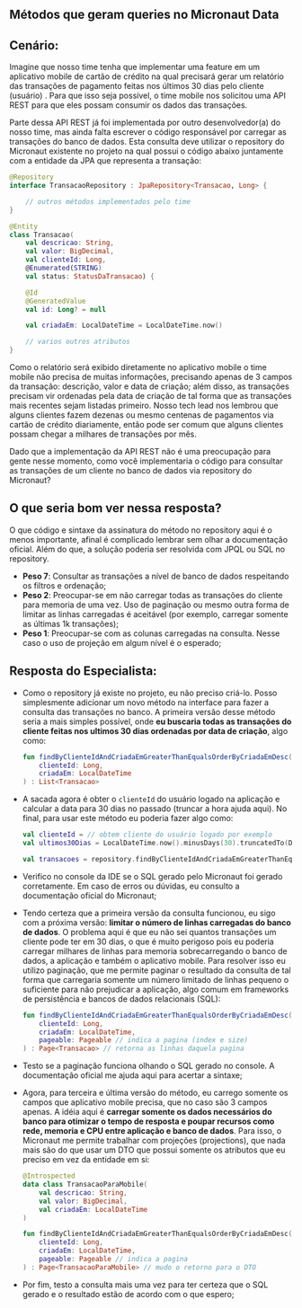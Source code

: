 ## Métodos que geram queries no Micronaut Data

## Cenário:

Imagine que nosso time tenha que implementar uma feature em um aplicativo mobile de cartão de crédito na qual precisará gerar um relatório das transações de pagamento feitas nos últimos 30 dias pelo cliente (usuário) . Para que isso seja possível, o time mobile nos solicitou uma API REST para que eles possam consumir os dados das transações.

Parte dessa API REST já foi implementada por outro desenvolvedor(a) do nosso time, mas ainda falta escrever o código responsável por carregar as transações do banco de dados. Esta consulta deve utilizar o repository do Micronaut existente no projeto na qual possui o código abaixo juntamente com a entidade da JPA que representa a transação:

```kotlin
@Repository
interface TransacaoRepository : JpaRepository<Transacao, Long> {

    // outros métodos implementados pelo time
}

@Entity
class Transacao(
    val descricao: String, 
    val valor: BigDecimal, 
    val clienteId: Long, 
    @Enumerated(STRING)
    val status: StatusDaTransacao) {

    @Id
    @GeneratedValue
    val id: Long? = null

    val criadaEm: LocalDateTime = LocalDateTime.now()

    // varios outros atributos
}
```

Como o relatório será exibido diretamente no aplicativo mobile o time mobile não precisa de muitas informações, precisando apenas de 3 campos da transação: descrição, valor e data de criação; além disso, as transações precisam vir ordenadas pela data de criação de tal forma que as transações mais recentes sejam listadas primeiro. Nosso tech lead nos lembrou que alguns clientes fazem dezenas ou mesmo centenas de pagamentos via cartão de crédito diariamente, então pode ser comum que alguns clientes possam chegar a milhares de transações por mês.

Dado que a implementação da API REST não é uma preocupação para gente nesse momento, como você implementaria o código para consultar as transações de um cliente no banco de dados via repository do Micronaut?


## O que seria bom ver nessa resposta?

O que código e sintaxe da assinatura do método no repository aqui é o menos importante, afinal é complicado lembrar sem olhar a documentação oficial. Além do que, a solução poderia ser resolvida com JPQL ou SQL no repository.

- **Peso 7**: Consultar as transações a nível de banco de dados respeitando os filtros e ordenação;
- **Peso 2**: Preocupar-se em não carregar todas as transações do cliente para memoria de uma vez. Uso de paginação ou mesmo outra forma de limitar as linhas carregadas é aceitável (por exemplo, carregar somente as últimas 1k transações); 
- **Peso 1**: Preocupar-se com as colunas carregadas na consulta. Nesse caso o uso de projeção em algum nível é o esperado;

## Resposta do Especialista:

- Como o repository já existe no projeto, eu não preciso criá-lo. Posso simplesmente adicionar um novo método na interface para fazer a consulta das transações no banco. A primeira versão desse método seria a mais simples possível, onde **eu buscaria todas as transações do cliente feitas nos ultimos 30 dias ordenadas por data de criação**, algo como:
    ```kotlin
    fun findByClienteIdAndCriadaEmGreaterThanEqualsOrderByCriadaEmDesc(
        clienteId: Long, 
        criadaEm: LocalDateTime
    ) : List<Transacao>
    ```

- A sacada agora é obter o `clienteId` do usuário logado na aplicação e calcular a data para 30 dias no passado (truncar a hora ajuda aqui). No final, para usar este método eu poderia fazer algo como:
    ```kotlin
    val clienteId = // obtem cliente do usuário logado por exemplo
    val ultimos30Dias = LocalDateTime.now().minusDays(30).truncatedTo(DAYS)

    val transacoes = repository.findByClienteIdAndCriadaEmGreaterThanEqualsOrderByCriadaEmDesc(clienteId, ultimos30Dias)
    ```

- Verifico no console da IDE se o SQL gerado pelo Micronaut foi gerado corretamente. Em caso de erros ou dúvidas, eu consulto a documentação oficial do Micronaut;

- Tendo certeza que a primeira versão da consulta funcionou, eu sigo com a próxima versão: **limitar o número de linhas carregadas do banco de dados**. O problema aqui é que eu não sei quantos transações um cliente pode ter em 30 dias, o que é muito perigoso pois eu poderia carregar milhares de linhas para memoria sobrecarregando o banco de dados, a aplicação e também o aplicativo mobile. Para resolver isso eu utilizo paginação, que me permite paginar o resultado da consulta de tal forma que carregaria somente um número limitado de linhas pequeno o suficiente para não prejudicar a aplicação, algo comum em frameworks de persistência e bancos de dados relacionais (SQL):
    ```kotlin
    fun findByClienteIdAndCriadaEmGreaterThanEqualsOrderByCriadaEmDesc(
        clienteId: Long, 
        criadaEm: LocalDateTime,
        pageable: Pageable // indica a pagina (index e size)
    ) : Page<Transacao> // retorna as linhas daquela pagina
    ```

- Testo se a paginação funciona olhando o SQL gerado no console. A documentação oficial me ajuda aqui para acertar a sintaxe;

- Agora, para terceira e última versão do método, eu carrego somente os campos que aplicativo mobile precisa, que no caso são 3 campos apenas. A idéia aqui é **carregar somente os dados necessários do banco para otimizar o tempo de resposta e poupar recursos como rede, memoria e CPU entre aplicação e banco de dados**. Para isso, o Micronaut me permite trabalhar com projeções (projections), que nada mais são do que usar um DTO que possui somente os atributos que eu preciso em vez da entidade em si:
    ```kotlin
    @Introspected
    data class TransacaoParaMobile(
        val descricao: String, 
        val valor: BigDecimal, 
        val criadaEm: LocalDateTime
    )

    fun findByClienteIdAndCriadaEmGreaterThanEqualsOrderByCriadaEmDesc(
        clienteId: Long, 
        criadaEm: LocalDateTime,
        pageable: Pageable // indica a pagina
    ) : Page<TransacaoParaMobile> // mudo o retorno para o DTO

- Por fim, testo a consulta mais uma vez para ter certeza que o SQL gerado e o resultado estão de acordo com o que espero;